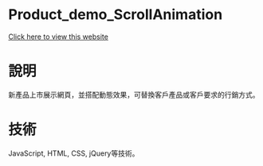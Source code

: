 # Product_demo_ScrollAnimation
<a href="https://ccwang116.github.io/Product_demo_ScrollAnimation"> Click here to view this website</a>
# 說明
新產品上市展示網頁，並搭配動態效果，可替換客戶產品或客戶要求的行銷方式。
# 技術
JavaScript, HTML, CSS, jQuery等技術。
